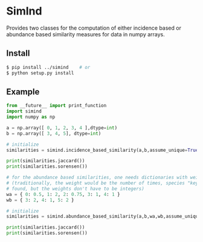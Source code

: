 # SimInd

Provides two classes for the computation of either incidence based or abundance based similarity measures for data in numpy arrays.

## Install

```bash
$ pip install ../simind    # or
$ python setup.py install
```

## Example

```python
from __future__ import print_function
import simind
import numpy as np

a = np.array([ 0, 1, 2, 3, 4 ],dtype=int)
b = np.array([ 3, 4, 5], dtype=int)

# initialize
similarities = simind.incidence_based_similarity(a,b,assume_unique=True)

print(similarities.jaccard())
print(similarities.sorensen())

# for the abundance based similarities, one needs dictionaries with weights
# (traditionally, the weight would be the number of times, species "key" was
# found, but the weights don't have to be integers)
wa = { 0: 0.5, 1: 2, 2: 0.75, 3: 1, 4: 1 }
wb = { 3: 2, 4: 1, 5: 2 }

# initialize
similarities = simind.abundance_based_similarity(a,b,wa,wb,assume_unique=True)

print(similarities.jaccard())
print(similarities.sorensen())
```

